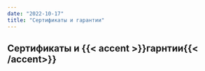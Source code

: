 ```yaml
---
date: "2022-10-17"
title: "Сертификаты и гарантии"
---
```


## Сертификаты и {{< accent >}}гарнтии{{< /accent>}}
